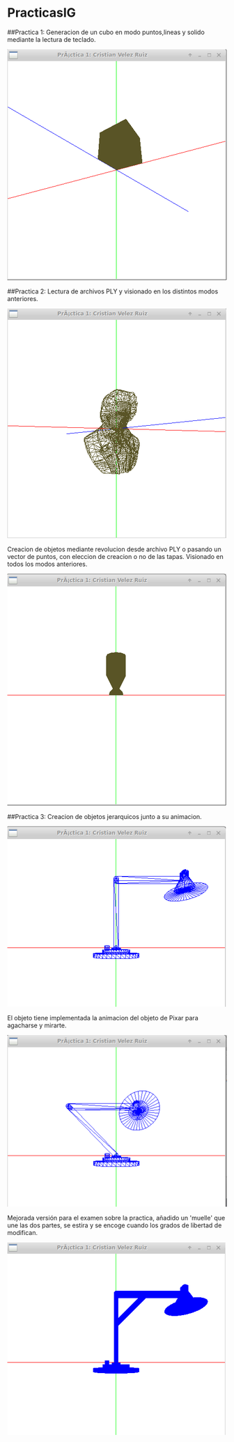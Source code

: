 # PracticasIG

##Practica 1:
Generacion de un cubo en modo puntos,lineas y solido mediante la lectura de teclado.

![Ejemplo P1](https://github.com/ainokila/PracticasIG/blob/master/ejemplos/p1.png)

##Practica 2:
Lectura de archivos PLY y visionado en los distintos modos anteriores.

![Ejemplo P2](https://github.com/ainokila/PracticasIG/blob/master/ejemplos/p2_ply.png)

Creacion de objetos mediante revolucion desde archivo PLY o pasando un vector de puntos, con eleccion de creacion o no de las tapas. Visionado en todos los modos anteriores.

![Ejemplo P2](https://github.com/ainokila/PracticasIG/blob/master/ejemplos/p2_rev.png)

##Practica 3:
Creacion de objetos jerarquicos junto a su animacion.

![Ejemplo P2](https://github.com/ainokila/PracticasIG/blob/master/ejemplos/lampara1.png)

El objeto tiene implementada la animacion del objeto de Pixar para agacharse y mirarte.

![Ejemplo P2](https://github.com/ainokila/PracticasIG/blob/master/ejemplos/lampara2.png)

Mejorada versión para el examen sobre la practica, añadido un 'muelle' que une las dos partes, se estira y se encoge cuando los grados de libertad de modifican.

![Ejemplo P2](https://github.com/ainokila/PracticasIG/blob/master/ejemplos/examen.png)
